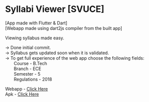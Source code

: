 # Syllabi Viewer [SVUCE]
[App made with Flutter & Dart]  
[Webapp made using dart2js compiler from the built app] 

Viewing syllabus made easy. 

-> Done initial commit.  
-> Syllabus gets updated soon when it is validated.  
-> To get full experience of the web app choose the following fields:  
  Course - B.Tech  
  Branch - ECE  
  Semester - 5  
  Regulations - 2018  
    
Webapp - [Click Here](https://dileepdodla.github.io/SyllabiViewer)  
Apk - [Click Here](https://drive.google.com/file/d/1lvnJn-CidFcqSBnTUNvRll3ChYROr5a2/view?usp=sharing)

